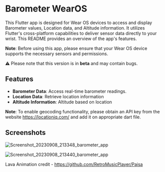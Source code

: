 # Barometer WearOS

This Flutter app is designed for Wear OS devices to access and display Barometer values, Location data, and Altitude information. It utilizes Flutter's cross-platform capabilities to deliver sensor data directly to your wrist. This README provides an overview of the app's features.

**Note**: Before using this app, please ensure that your Wear OS device supports the necessary sensors and permissions.

⚠️ Please note that this version is in **beta** and may contain bugs.

## Features

- **Barometer Data**: Access real-time barometer readings.
- **Location Data**: Retrieve location information
- **Altitude Information**: Altitude based on location

**Note**: To enable geocoding functionality, please obtain an API key from the website https://locationiq.com/ and add it on appropriate dart file.

## Screenshots

![Screenshot_20230908_213348_barometer_app](https://github.com/Krishak15/Barometer-WearOS/assets/34805219/c9c6ceff-fb91-4b44-8501-91c7c621ab8e)

![Screenshot_20230908_213440_barometer_app](https://github.com/Krishak15/Barometer-WearOS/assets/34805219/affc62f0-6e98-416e-bc34-3a372f0b7811)



Lava Animation credit - https://github.com/RetroMusicPlayer/Paisa


